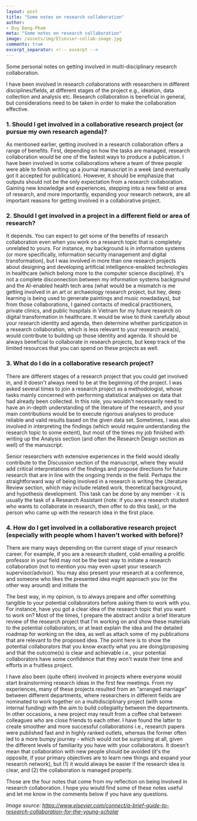 ```yaml
---
layout: post
title: "Some notes on research collaboration"
author:
- Duy Dang-Pham
meta: "Some notes on research collaboration"
image: /assets/img/Elsevier-collab-image.jpg
comments: true
excerpt_separator: <!-- excerpt -->
---
```

Some personal notes on getting involved in multi-disciplinary research collaboration.<!-- excerpt -->

I have been involved in research collaborations with researchers in different disciplines/fields, at different stages of the project e.g., ideation, data collection and analysis etc. Research collaboration is beneficial in general, but considerations need to be taken in order to make the collaboration effective.

### 1. Should I get involved in a collaborative research project (or pursue my own research agenda)?
As mentioned earlier, getting involved in a research collaboration offers a range of benefits. First, depending on how the tasks are managed, research collaboration would be one of the fastest ways to produce a publication. I have been involved in some collaborations where a team of three people were able to finish writing up a journal manuscript in a week (and eventually got it accepted for publication). However, it should be emphasize that outputs should not be the only expectation from a research collaboration. Gaining new knowledge and experiences, stepping into a new field or area of research, and more importantly, expanding your research network, are all important reasons for getting involved in a collaborative project.

### 2. Should I get involved in a project in a different field or area of research?
It depends. You can expect to get some of the benefits of research collaboration even when you work on a research topic that is completely unrelated to yours. For instance, my background is in information systems (or more specifically, information security management and digital transformation), but I was involved in more than one research projects about designing and developing artificial intelligence-enabled technologies in healthcare (which belong more to the computer science discipline). It's not a complete disconnection between my information systems background and the AI-enabled health tech area (what would be a mismatch is me getting involved in an art or archaeology research project, but hey, deep learning is being used to generate paintings and music nowdadays), but from those collaborations, I gained contacts of medical practitioners, private clinics, and public hospitals in Vietnam for my future research on digital transformation in healthcare. It would be wise to think carefully about your research identity and agenda, then determine whether participation in a research collaboration, which is less relevant to your research area(s), would contribute to building up those identity and agenda. It should be always beneficial to collaborate in research projects, but keep track of the limited resources that you can spend on these projects as well.

### 3. What do I do in a collaborative research project?
There are different stages of a research project that you could get involved in, and it doesn't always need to be at the beginning of the project. I was asked several times to join a research project as a methodologist, whose tasks mainly concerned with performing statistical analyses on data that had already been collected. In this role, you wouldn't necessarily need to have an in-depth understanding of the literature of the research, and your main contributions would be to execute rigorous analyses to produce reliable and valid results based on the given data set. Sometimes, I was also involved in interpreting the findings (which would require understanding the research topic to some extent), but most of the times my job finished with writing up the Analysis section (and often the Research Design section as well) of the manuscript.

Senior researchers with extensive experiences in the field would ideally contribute to the Discussion section of the manuscript, where they would add critical interpretations of the findings and propose directions for future research that are in line with the ongoing trends in the field. Perhaps the straightforward way of being involved in a research is writing the Literature Review section, which may include related work, theoretical background, and hypothesis development. This task can be done by any member - it is usually the task of a Research Assistant (note: if you are a research student who wants to collaborate in research, then offer to do this task), or the person who came up with the research idea in the first place.

### 4. How do I get involved in a collaborative research project (especially with people whom I haven't worked with before)?
There are many ways depending on the current stage of your research career. For example, if you are a research student, cold-emailing a prolific professor in your field may not be the best way to initiate a research collaboration (not to mention you may even upset your research supervisor/advisor). You may also present your research at a conference, and someone who likes the presented idea might approach you (or the other way around) and initiate the 

The best way, in my opinion, is to always prepare and offer something tangible to your potential collaborators before asking them to work with you. For instance, have you got a clear idea of the research topic that you want to work on? Most of the times, I prepare the abstract and/or a brief literature review of the research project that I'm working on and show these materials to the potential collaborators, or at least explain the idea and the detailed roadmap for working on the idea, as well as attach some of my publications that are relevant to the proposed idea. The point here is to show the potential collaborators that you know exactly what you are doing/proposing and that the outcome(s) is clear and achievable i.e., your potential collaborators have some confidence that they won't waste their time and efforts in a fruitless project.

I have also been (quite often) involved in projects where everyone would start brainstorming research ideas in the first few meetings. From my experiences, many of these projects resulted from an "arranged marriage" between different departments, where researchers in different fields are nominated to work together on a multidisciplinary project (with some internal funding) with the aim to build collegiality between the departments. In other occasions, a new project may result from a coffee chat between colleagues who are close friends to each other. I have found the latter to create smoother and more successful collaborations i.e., research papers were published fast and in highly ranked outlets, whereas the former often led to a more bumpy journey - which would not be surprising at all, given the different levels of familiarity you have with your collaborators. It doesn't mean that collaboration with new people should be avoided (it's the opposite, if your primary objectives are to learn new things and expand your research network), but (1) it would always be easier if the research idea is clear, and (2) the collaboration is managed properly.

Those are the four notes that come from my reflection on being involved in research collaboration. I hope you would find some of these notes useful and let me know in the comments below if you have any questions.

*Image source: https://www.elsevier.com/connect/a-brief-guide-to-research-collaboration-for-the-young-scholar*
